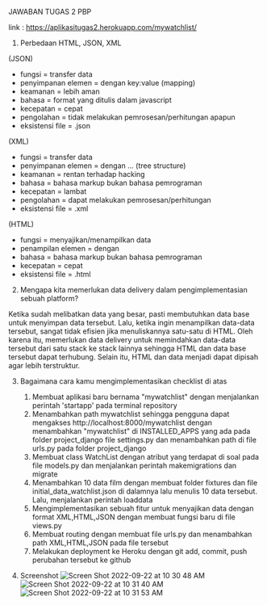 JAWABAN TUGAS 2 PBP

link : https://aplikasitugas2.herokuapp.com/mywatchlist/

1. Perbedaan HTML, JSON, XML
    
(JSON)
- fungsi = transfer data
- penyimpanan elemen  = dengan key:value (mapping)
- keamanan = lebih aman
- bahasa = format yang ditulis dalam javascript
- kecepatan = cepat
- pengolahan = tidak melakukan pemrosesan/perhitungan apapun
- eksistensi file = .json
    
(XML)
- fungsi = transfer data
- penyimpanan elemen  = dengan <variable> ... </variable> (tree structure)
- keamanan = rentan terhadap hacking
- bahasa = bahasa markup bukan bahasa pemrograman
- kecepatan = lambat
- pengolahan = dapat melakukan pemrosesan/perhitungan
- eksistensi file = .xml
    
(HTML)
- fungsi = menyajikan/menampilkan data
- penampilan elemen  = dengan <title> ... </title>
- bahasa = bahasa markup bukan bahasa pemrograman
- kecepatan = cepat
- eksistensi file = .html

2. Mengapa kita memerlukan data delivery dalam pengimplementasian sebuah platform?

Ketika sudah melibatkan data yang besar, pasti membutuhkan data base untuk menyimpan data tersebut. Lalu, ketika ingin menampilkan data-data tersebut, sangat tidak efisien jika menuliskannya satu-satu di HTML. Oleh karena itu, memerlukan data delivery untuk memindahkan data-data tersebut dari satu stack ke stack lainnya sehingga HTML dan data base tersebut dapat terhubung. Selain itu, HTML dan data menjadi dapat dipisah agar lebih terstruktur.

3. Bagaimana cara kamu mengimplementasikan checklist di atas
    1. Membuat aplikasi baru bernama "mywatchlist" dengan menjalankan perintah 'startapp' pada terminal repository
    2. Menambahkan path mywatchlist sehingga pengguna dapat mengakses http://localhost:8000/mywatchlist dengan menambahkan "mywatchlist" di INSTALLED_APPS yang ada pada folder project_django file settings.py dan menambahkan path di file urls.py pada folder project_django
    3. Membuat class WatchList dengan atribut yang terdapat di soal pada file models.py dan menjalankan perintah makemigrations dan migrate
    4. Menambahkan 10 data film dengan membuat folder fixtures dan file initial_data_watchlist.json di dalamnya lalu menulis 10 data tersebut. Lalu, menjalankan perintah loaddata
    5. Mengimplementasikan sebuah fitur untuk menyajikan data dengan format XML,HTML,JSON dengan membuat fungsi baru di file views.py
    6. Membuat routing dengan membuat file urls.py dan menambahkan path XML,HTML,JSON pada file tersebut
    7. Melakukan deployment ke Heroku dengan git add, commit, push perubahan tersebut ke github

4. Screenshot
![Screen Shot 2022-09-22 at 10 30 48 AM](https://user-images.githubusercontent.com/101639653/191652367-40db3f9b-c65d-41e7-b845-461f5139aced.png)
![Screen Shot 2022-09-22 at 10 31 40 AM](https://user-images.githubusercontent.com/101639653/191652391-33ef00b4-0af9-4ed9-bd49-1e02af220fc1.png)
![Screen Shot 2022-09-22 at 10 31 53 AM](https://user-images.githubusercontent.com/101639653/191652402-6ddf425a-53f4-4c05-9d37-0836c6f9a961.png)

